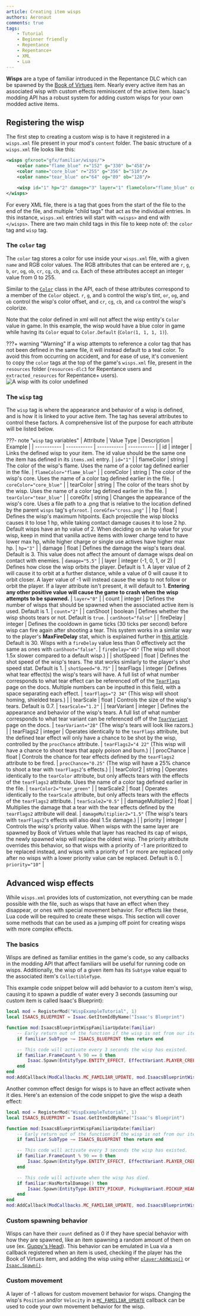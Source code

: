 ```yaml
---
article: Creating item wisps
authors: Aeronaut
comments: true
tags:
    - Tutorial
    - Beginner friendly
    - Repentance
    - Repentance+
    - XML
    - Lua
---
```


**Wisps** are a type of familiar introduced in the Repentance DLC which can be spawned by the [Book of Virtues](https://bindingofisaacrebirth.wiki.gg/wiki/Book_of_Virtues) item. Nearly every active item has an associated wisp with custom effects reminiscent of the active item. Isaac's modding API has a robust system for adding custom wisps for your own modded active items.

## Registering the wisp
The first step to creating a custom wisp is to have it registered in a `wisps.xml` file present in your mod's `content` folder. The basic structure of a `wisps.xml` file looks like this:

```xml
<wisps gfxroot="gfx/familiar/wisps/">
    <color name="flame_blue" r="152" g="330" b="458"/>
	<color name="core_blue" r="255" g="356" b="510"/>
	<color name="tear_blue" or="64" og="89" ob="128"/>

    <wisp id="1" hp="2" damage="3" layer="1" flameColor="flame_blue" coreColor="core_blue" tearColor="tear_blue" />
</wisps>
```

For every XML file, there is a tag that goes from the start of the file to the end of the file, and multiple "child tags" that act as the individual entries. In this instance, `wisps.xml` entries will start with `<wisps>` and end with `</wisps>`. There are two main child tags in this file to keep note of: the `color` tag and `wisp` tag.

### The `color` tag

The `color` tag stores a color for use inside your `wisps.xml` file, with a given `name` and RGB color values. The RGB attributes that can be entered are `r`, `g`, `b`, `or`, `og`, `ob`, `cr`, `cg`, `cb`, and `ca`. Each of these attributes accept an integer value from 0 to 255.

Similar to the [`Color`](https://wofsauge.github.io/IsaacDocs/rep/Color.html) class in the API, each of these attributes correspond to a member of the `Color` object. `r`, `g`, and `b` control the wisp's tint, `or`, `og`, and `ob` control the wisp's color offset, and `cr`, `cg`, `cb`, and `ca` control the wisp's colorize.

Note that the color defined in xml will not affect the wisp entity's `Color` value in game. In this example, the wisp would have a blue color in game while having its `Color` equal to `Color.Default` (`Color(1, 1, 1, 1)`).

???+ warning "Warning"
    If a wisp attempts to reference a color tag that has not been defined in the same file, it will instead default to a teal color. To avoid this from occurring on accident, and for ease of use, it's convenient to copy the `color` tags at the top of the game's `wisps.xml` file, present in the `resources` folder (`resources-dlc3` for Repentance users and `extracted_resources` for Repentance+ users).
    ![A wisp with its color undefined](../assets/item_wisps/invalid_wisp_color.png)

### The `wisp` tag

The `wisp` tag is where the appearance and behavior of a wisp is defined, and is how it is linked to your active item. The tag has several attributes to control these factors. A comprehensive list of the purpose for each attribute will be listed below.

???- note "`wisp` tag variables"
    | Attribute | Value Type | Description | Example |
    | ----------- | ----------- | ----------- | ----------- |
    | id | integer | Links the defined wisp to your item. The id value should be the same one the item has defined in its `items.xml` entry. | `id="1"` |
    | flameColor | string | The color of the wisp's flame. Uses the name of a color tag defined earlier in the file. | `flameColor="flame_blue"` |
    | coreColor | string | The color of the wisp's core. Uses the name of a color tag defined earlier in the file. | `coreColor="core_blue"` |
    | tearColor | string | The color of the tears shot by the wisp. Uses the name of a color tag defined earlier in the file. | `tearColor="tear_blue"` |
    | coreGfx | string | Changes the appearance of the wisp's core. Uses a file path to a .png that is relative to the location defined by the parent `wisps` tag's `gfxroot`. | `coreGfx="cross.png"` |
    | hp | float | Defines the wisp's maximum hitpoints. Each projectile the wisp blocks causes it to lose 1 hp, while taking contact damage causes it to lose 2 hp. Default wisps have an hp value of 2. When deciding on an hp value for your wisp, keep in mind that vanilla active items with lower charge tend to have lower max hp, while higher charge or single use actives have higher max hp. | `hp="3"` |
    | damage | float | Defines the damage the wisp's tears deal. Default is 3. This value does not affect the amount of damage wisps deal on contact with enemies. | `damage="5.5"` |
    | layer | integer (-1, 0, 1, or 2) | Defines how close the wisp orbits the player. Default is 1. A layer value of 2 will cause it to orbit at a further distance, while a value of 0 will cause it to orbit closer. A layer value of -1 will instead cause the wisp to not follow or orbit the player. If a layer attribute isn't present, it will default to 1. **Entering any other positive value will cause the game to crash when the wisp attempts to be spawned.** | `layer="0"` |
    | count | integer | Defines the number of wisps that should be spawned when the associated active item is used. Default is 1. | `count="2"` |
    | canShoot | boolean | Defines whether the wisp shoots tears or not. Default is `true`. | `canShoot="false"` |
    | fireDelay | integer | Defines the cooldown in game ticks (30 ticks per second) before wisp can fire again after shooting a tear. This system works in a similar way to the player's **MaxFireDelay** stat, which is explained further in [this article](tears_up.md). Default is 30. Wisps with a `fireDelay` value less than 0 effectively act the same as ones with `canShoot="false"`. | `fireDelay="45"` (The wisp will shoot 1.5x slower compared to a default wisp.) |
    | shotSpeed | float | Defines the shot speed of the wisp's tears. The stat works similarly to the player's shot speed stat. Default is 1. | `shotSpeed="0.75"` |
    | tearFlags | integer | Defines what tear effect(s) the wisp's tears will have. A full list of what number corresponds to what tear effect can be referenced off of the [`TearFlags`](https://wofsauge.github.io/IsaacDocs/rep/enums/TearFlags.html) page on the docs. Multiple numbers can be inputted in this field, with a space separating each effect. | `tearFlags="2 34"` (This wisp will shoot homing, shielded tears.) |
    | tearScale | float | Controls the size of the wisp's tears. Default is 0.7. | `tearScale="1.2"` |
    | tearVariant | integer | Defines the appearance and behavior of the wisp's tears. A full list of what number corresponds to what tear variant can be referenced off of the [`TearVariant`](https://wofsauge.github.io/IsaacDocs/rep/enums/TearVariant.html) page on the docs. | `tearVariant="28"` (The wisp's tears will look like razors.) |
    | tearFlags2 | integer | Operates identically to the `tearFlags` attribute, but the defined tear effect will only have a chance to be shot by the wisp, controlled by the `procChance` attribute. | `tearFlags2="4 22"` (This wisp will have a chance to shoot tears that apply poison and burn.) |
    | procChance | float | Controls the chance for tear effects defined by the `tearFlags2` attribute to be fired. | `procChance="0.25"` (The wisp will have a 25% chance to shoot a tear with `tearFlags2`'s effects.) |
    | tearColor2 | string | Operates identically to the `tearColor` attribute, but only affects tears with the effects of the `tearFlags2` attribute. Uses the name of a color tag defined earlier in the file. | `tearColor2="tear_green"` |
    | tearScale2 | float | Operates identically to the `tearScale` attribute, but only affects tears with the effects of the `tearFlags2` attribute. | `tearScale2="0.5"` |
    | damageMultiplier2 | float | Multiplies the damage that a tear with the tear effects defined by the `tearFlags2` attribute will deal. | `damageMultiplier2="1.5"` (The wisp's tears with `tearFlags2`'s effects will also deal 1.5x damage.) |
    | priority | integer | Controls the wisp's priority value. When wisps with the same layer are spawned by Book of Virtues while that layer has reached its cap of wisps, the newly spawned wisp will replace the oldest wisp. The priority attribute overrides this behavior, so that wisps with a priority of -1 are prioritized to be replaced instead, and wisps with a priority of 1 or more are replaced only after no wisps with a lower priority value can be replaced. Default is 0. | `priority="10"` |


## Advanced wisp effects
While `wisps.xml` provides lots of customization, not everything can be made possible with the file, such as wisps that have an effect when they disappear, or ones with special movement behavior. For effects like these, Lua code will be required to create these wisps. This section will cover some methods that can be used as a jumping off point for creating wisps with more complex effects.

### The basics
Wisps are defined as familiar entities in the game's code, so any callbacks in the modding API that affect familiars will be useful for running code on wisps. Additionally, the wisp of a given item has its `Subtype` value equal to the associated item's `CollectibleType`.

This example code snippet below will add behavior to a custom item's wisp, causing it to spawn a puddle of water every 3 seconds (assuming our custom item is called Isaac's Blueprint):

```lua
local mod = RegisterMod("WispExampleTutorial", 1)
local ISAACS_BLUEPRINT = Isaac.GetItemIdByName("Isaac's Blueprint")

function mod:IsaacsBlueprintWispFamiliarUpdate(familiar)
    -- Early return out of the function if the wisp is not from our item.
    if familiar.SubType ~= ISAACS_BLUEPRINT then return end

    -- This code will activate every 3 seconds the wisp has existed.
    if familiar.FrameCount % 90 == 0 then
        Isaac.Spawn(EntityType.ENTITY_EFFECT, EffectVariant.PLAYER_CREEP_HOLYWATER_TRAIL, 0, familiar.Position, Vector.Zero, nil)
    end
end
mod:AddCallback(ModCallbacks.MC_FAMILIAR_UPDATE, mod.IsaacsBlueprintWispFamiliarUpdate, FamiliarVariant.WISP) -- Note the 3rd parameter here, which causes the function to only affect wisp familiars.
```

Another common effect design for wisps is to have an effect activate when it dies. Here's an extension of the code snippet to give the wisp a death effect:

```lua
local mod = RegisterMod("WispExampleTutorial", 1)
local ISAACS_BLUEPRINT = Isaac.GetItemIdByName("Isaac's Blueprint")

function mod:IsaacsBlueprintWispFamiliarUpdate(familiar)
    -- Early return out of the function if the wisp is not from our item.
    if familiar.SubType ~= ISAACS_BLUEPRINT then return end

    -- This code will activate every 3 seconds the wisp has existed.
    if familiar.FrameCount % 90 == 0 then
        Isaac.Spawn(EntityType.ENTITY_EFFECT, EffectVariant.PLAYER_CREEP_HOLYWATER_TRAIL, 0, familiar.Position, Vector.Zero, nil)
    end

    -- This code will activate when the wisp has died.
    if familiar:HasMortalDamage() then
        Isaac.Spawn(EntityType.ENTITY_PICKUP, PickupVariant.PICKUP_HEART, HeartSubType.HEART_HALF_SOUL, familiar.Position, Vector.Zero, nil)
    end
end
mod:AddCallback(ModCallbacks.MC_FAMILIAR_UPDATE, mod.IsaacsBlueprintWispFamiliarUpdate, FamiliarVariant.WISP)
```

### Custom spawning behavior
Wisps can have their `count` defined as 0 if they have special behavior with how they are spawned, like an item spawning a random amount of them on use (ex. [Guppy's Head](https://bindingofisaacrebirth.wiki.gg/wiki/Guppy%27s_Head#Synergies)). This behavior can be emulated in Lua via a callback registered when an item is used, checking if the player has the Book of Virtues item, and adding the wisp using either [`player:AddWisp()`](https://wofsauge.github.io/IsaacDocs/rep/EntityPlayer.html#addwisp) or [`Isaac.Spawn()`](https://wofsauge.github.io/IsaacDocs/rep/Isaac.html#spawn).

### Custom movement
A layer of -1 allows for custom movement behavior for wisps. Changing the wisp's `Position` and/or `Velocity` in a [`MC_FAMILIAR_UPDATE`](https://wofsauge.github.io/IsaacDocs/rep/enums/ModCallbacks.html#mc_familiar_update) callback can be used to code your own movement behavior for the wisp.